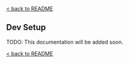 [< back to README](https://github.com/BeyondWords-io/player#readme)

## Dev Setup

TODO: This documentation will be added soon.

[< back to README](https://github.com/BeyondWords-io/player#readme)
